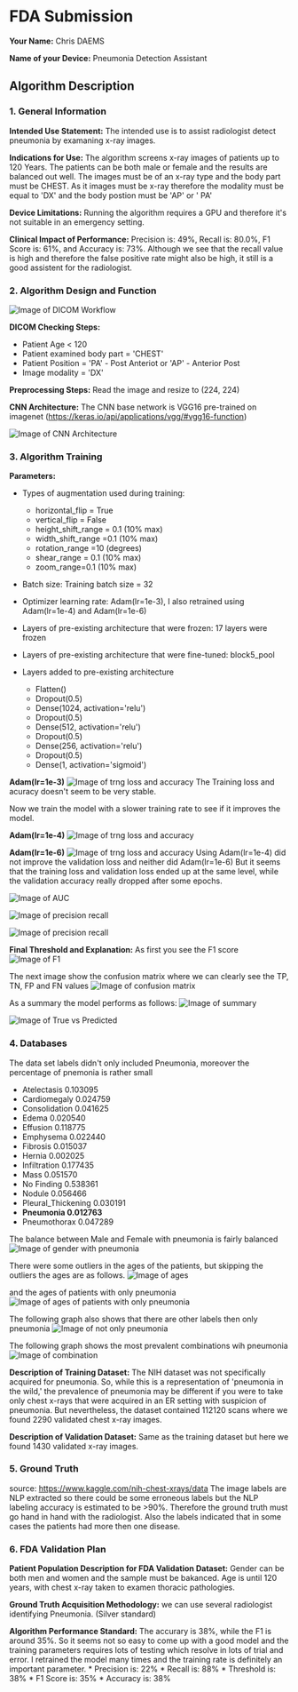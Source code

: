 # FDA  Submission

**Your Name:** Chris DAEMS

**Name of your Device:** Pneumonia Detection Assistant

## Algorithm Description 

### 1. General Information

**Intended Use Statement:** The intended use is to assist radiologist detect pneumonia by examaning x-ray images.

**Indications for Use:** The algorithm screens x-ray images of patients up to 120 Years. The patients can be both male or female and the results are balanced out well. The images must be of an x-ray type and the body part must be CHEST. As it images must be x-ray therefore the modality must be equal to 'DX' and the body postion must be 'AP' or ' PA'

**Device Limitations:** Running the algorithm requires a GPU and therefore it's not suitable in an emergency setting. 

**Clinical Impact of Performance:** Precision is: 49%, Recall is: 80.0%, F1 Score is: 61%, and Accuracy is: 73%. 
Although we see that the recall value is high and therefore the false positive rate might also be high, it still is a good assistent for the radiologist. 

### 2. Algorithm Design and Function

![Image of DICOM Workflow](images/Dicom_Workflow.png)

**DICOM Checking Steps:**
* Patient Age < 120
* Patient examined body part = 'CHEST'
* Patient Position = 'PA' - Post Anteriot or 'AP' - Anterior Post
* Image modality = 'DX'

**Preprocessing Steps:** Read the image and resize to (224, 224)

**CNN Architecture:** The CNN base network is VGG16 pre-trained on imagenet (https://keras.io/api/applications/vgg/#vgg16-function)

![Image of CNN Architecture](images/CNN_Architecture.PNG)


### 3. Algorithm Training

**Parameters:**
* Types of augmentation used during training:
    * horizontal_flip = True 
    * vertical_flip = False 
    * height_shift_range = 0.1 (10% max)
    * width_shift_range =0.1 (10% max)
    * rotation_range =10 (degrees)
    * shear_range = 0.1 (10% max)
    * zoom_range=0.1 (10% max)
    
    
* Batch size: Training batch size = 32

* Optimizer learning rate: Adam(lr=1e-3), I also retrained using Adam(lr=1e-4) and Adam(lr=1e-6)

* Layers of pre-existing architecture that were frozen: 17 layers were frozen

* Layers of pre-existing architecture that were fine-tuned: block5_pool

* Layers added to pre-existing architecture
    * Flatten()
    * Dropout(0.5)
    * Dense(1024, activation='relu')
    * Dropout(0.5)
    * Dense(512, activation='relu')
    * Dropout(0.5)
    * Dense(256, activation='relu')
    * Dropout(0.5)
    * Dense(1, activation='sigmoid')

**Adam(lr=1e-3)**
![Image of trng loss and accuracy](images/traininglossandaccuracy1e3.png)
The Training loss and acuracy doesn't seem to be very stable.


Now we train the model with a slower training rate to see if it improves the model.

**Adam(lr=1e-4)**
![Image of trng loss and accuracy](images/traininglossandaccuracy1e4.png)

**Adam(lr=1e-6)**
![Image of trng loss and accuracy](images/traininglossandaccuracy1e6.png)
Using Adam(lr=1e-4) did not improve the validation loss and neither did Adam(lr=1e-6)
But it seems that the training loss and validation loss ended up at the same level, while the validation accuracy really dropped after some epochs.  

![Image of AUC](images/AUC.PNG)

![Image of precision recall](images/precision_recall.PNG)

![Image of precision recall](images/precrecallf1score.png)


**Final Threshold and Explanation:**
As first you see the F1 score
![Image of F1](images/F1_score.PNG)

The next image show the confusion matrix where we can clearly see the TP, TN, FP and FN values
![Image of confusion matrix](images/confusionmatrix.png)

As a summary the model performs as follows:
![Image of summary](images/summarynumbers.PNG)

![Image of True vs Predicted](images/truevspredictedxrays.png)

### 4. Databases
The data set labels didn't only included Pneumonia, moreover the percentage of pnemonia is rather small
* Atelectasis           0.103095
* Cardiomegaly          0.024759
* Consolidation         0.041625
* Edema                 0.020540
* Effusion              0.118775
* Emphysema             0.022440
* Fibrosis              0.015037
* Hernia                0.002025
* Infiltration          0.177435
* Mass                  0.051570
* No Finding            0.538361
* Nodule                0.056466
* Pleural_Thickening    0.030191
* **Pneumonia             0.012763**
* Pneumothorax          0.047289

The balance between Male and Female with pneumonia is fairly balanced
![Image of gender with pneumonia](images/genderwihpneumonia.png)

There were some outliers in the ages of the patients, but skipping the outliers the ages are as follows. 
![Image of ages](images/patientages.png)

and the ages of patients with only pneumonia
![Image of ages of patients with only pneumonia](images/patientageswithpneumonia.png)

The following graph also shows that there are other labels then only pneumonia
![Image of not only pneumonia](images/pneumonia1.png)

The following graph shows the most prevalent combinations wih pneumonia
![Image of combination](images/combinepneumonia.png)





**Description of Training Dataset:** 
The NIH dataset was not specifically acquired for pneumonia. So, while this is a representation of 'pneumonia in the wild,' the prevalence of pneumonia may be different if you were to take only chest x-rays that were acquired in an ER setting with suspicion of pneumonia. But nevertheless, the dataset contained 112120 scans where we found 2290 validated chest x-ray images. 


**Description of Validation Dataset:** 
Same as the training dataset but here we found 1430 validated x-ray images.


### 5. Ground Truth
source: https://www.kaggle.com/nih-chest-xrays/data
The image labels are NLP extracted so there could be some erroneous labels but the NLP labeling accuracy is estimated to be >90%. Therefore the ground truth must go hand in hand with the radiologist. Also the labels indicated that in some cases the patients had more then one disease.  


### 6. FDA Validation Plan

**Patient Population Description for FDA Validation Dataset:**
Gender can be both men and women and the sample must be bakanced. Age is until 120 years, with chest x-ray taken to examen thoracic pathologies.  

**Ground Truth Acquisition Methodology:**
we can use several radiologist identifying Pneumonia. (Silver standard)

**Algorithm Performance Standard:**
The accurary is 38%, while the F1 is around 35%. So it seems not so easy to come up with a good model and the training parameters requires lots of testing which resolve in lots of trial and error. I retrained the model many times and the training rate is definitely an important parameter. 
    * Precision is: 22%
    * Recall is: 88%
    * Threshold is: 38%
    * F1 Score is: 35%
    * Accuracy is: 38%

